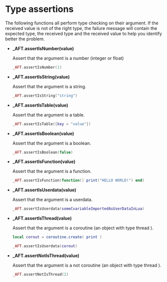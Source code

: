 # Type assertions

The following functions all perform type checking on their argument. If the
received value is not of the right type, the failure message will contain the
expected type, the received type and the received value to help you identify
better the problem.

* **_AFT.assertIsNumber(value)**

    Assert that the argument is a number (integer or float)
    
    ```lua
    _AFT.assertIsNumber(1)
    ```

* **_AFT.assertIsString(value)**

    Assert that the argument is a string.
    
    ```lua
    _AFT.assertIsString("string")
    ```

* **_AFT.assertIsTable(value)**

    Assert that the argument is a table.
    
    ```lua
    _AFT.assertIsTable({key = "value"})
    ```

* **_AFT.assertIsBoolean(value)**

    Assert that the argument is a boolean.
    
    ```lua
    _AFT.assertIsBoolean(false)
    ```

* **_AFT.assertIsFunction(value)**

    Assert that the argument is a function.
    
    ```lua
    _AFT.assertIsFunction(function() print("HELLO WORLD!") end)
    ```

* **_AFT.assertIsUserdata(value)**

    Assert that the argument is a userdata.
    
    ```lua
    _AFT.assertIsUserdata(someCvariableImportedAsUserDataInLua)
    ```

* **_AFT.assertIsThread(value)**

    Assert that the argument is a coroutine (an object with type thread ).
    
    ```lua
    local corout = coroutine.create( print )

    _AFT.assertIsUserdata(corout)
    ```

* **_AFT.assertNotIsThread(value)**

    Assert that the argument is a not coroutine (an object with type thread ).
    
    ```lua
    _AFT.assertNotIsThread(2)
    ```